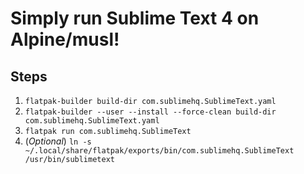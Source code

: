 # Simply run Sublime Text 4 on Alpine/musl!

## Steps

1. `flatpak-builder build-dir com.sublimehq.SublimeText.yaml`
2. `flatpak-builder --user --install --force-clean build-dir com.sublimehq.SublimeText.yaml`
3. `flatpak run com.sublimehq.SublimeText`
4. (*Optional*) `ln -s ~/.local/share/flatpak/exports/bin/com.sublimehq.SublimeText /usr/bin/sublimetext`
